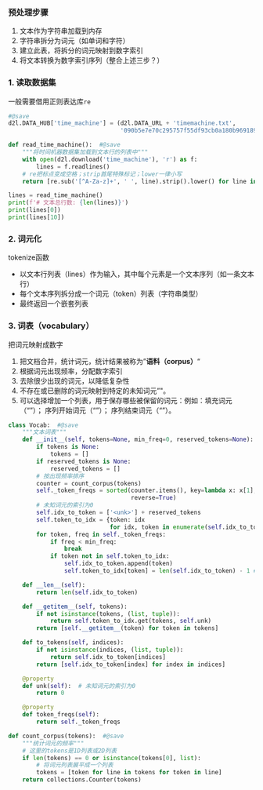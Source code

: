 ### 预处理步骤

1. 文本作为字符串加载到内存
2. 字符串拆分为词元（如单词和字符）
3. 建立此表，将拆分的词元映射到数字索引
4. 将文本转换为数字索引序列（整合上述三步？）

### 1. 读取数据集

一般需要借用正则表达库`re`

```python
#@save
d2l.DATA_HUB['time_machine'] = (d2l.DATA_URL + 'timemachine.txt',
                                '090b5e7e70c295757f55df93cb0a180b9691891a')

def read_time_machine():  #@save
    """将时间机器数据集加载到文本行的列表中"""
    with open(d2l.download('time_machine'), 'r') as f:
        lines = f.readlines()
    # re把标点变成空格；strip首尾特殊标记；lower一律小写
    return [re.sub('[^A-Za-z]+', ' ', line).strip().lower() for line in lines]

lines = read_time_machine()
print(f'# 文本总行数: {len(lines)}')
print(lines[0])
print(lines[10])
```

### 2. 词元化

tokenize函数

- 以文本行列表（lines）作为输入，其中每个元素是一个文本序列（如一条文本行）
- 每个文本序列拆分成一个词元（token）列表（字符串类型）
- 最终返回一个嵌套列表

### 3. 词表（vocabulary）

把词元映射成数字

1. 把文档合并，统计词元，统计结果被称为”**语料（corpus）**“
2. 根据词元出现频率，分配数字索引
3. 去除很少出现的词元，以降低复杂性
4. 不存在或已删除的词元映射到特定的未知词元”<unk>"。
5. 可以选择增加一个列表，用于保存哪些被保留的词元：例如：填充词元（“<pad>”）； 序列开始词元（“<bos>”）； 序列结束词元（“<eos>”）。

```python
class Vocab:  #@save
    """文本词表"""
    def __init__(self, tokens=None, min_freq=0, reserved_tokens=None):
        if tokens is None:
            tokens = []
        if reserved_tokens is None:
            reserved_tokens = []
        # 按出现频率排序
        counter = count_corpus(tokens)
        self._token_freqs = sorted(counter.items(), key=lambda x: x[1],
                                   reverse=True)
        # 未知词元的索引为0
        self.idx_to_token = ['<unk>'] + reserved_tokens
        self.token_to_idx = {token: idx
                             for idx, token in enumerate(self.idx_to_token)}
        for token, freq in self._token_freqs:
            if freq < min_freq:
                break
            if token not in self.token_to_idx:
                self.idx_to_token.append(token)
                self.token_to_idx[token] = len(self.idx_to_token) - 1 # 这里按频率排序，从0开始计数作为索引，频率高的词元索引在前面

    def __len__(self):
        return len(self.idx_to_token)

    def __getitem__(self, tokens):
        if not isinstance(tokens, (list, tuple)):
            return self.token_to_idx.get(tokens, self.unk)
        return [self.__getitem__(token) for token in tokens]

    def to_tokens(self, indices):
        if not isinstance(indices, (list, tuple)):
            return self.idx_to_token[indices]
        return [self.idx_to_token[index] for index in indices]

    @property
    def unk(self):  # 未知词元的索引为0
        return 0

    @property
    def token_freqs(self):
        return self._token_freqs

def count_corpus(tokens):  #@save
    """统计词元的频率"""
    # 这里的tokens是1D列表或2D列表
    if len(tokens) == 0 or isinstance(tokens[0], list):
        # 将词元列表展平成一个列表
        tokens = [token for line in tokens for token in line]
    return collections.Counter(tokens)
```

